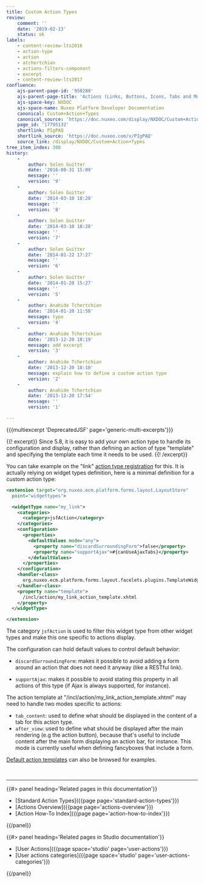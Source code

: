 ```yaml
---
title: Custom Action Types
review:
    comment: ''
    date: '2019-02-13'
    status: ok
labels:
    - content-review-lts2016
    - action-type
    - action
    - atchertchian
    - actions-filters-component
    - excerpt
    - content-review-lts2017
confluence:
    ajs-parent-page-id: '950289'
    ajs-parent-page-title: 'Actions (Links, Buttons, Icons, Tabs and More)'
    ajs-space-key: NXDOC
    ajs-space-name: Nuxeo Platform Developer Documentation
    canonical: Custom+Action+Types
    canonical_source: 'https://doc.nuxeo.com/display/NXDOC/Custom+Action+Types'
    page_id: '17795132'
    shortlink: PIgPAQ
    shortlink_source: 'https://doc.nuxeo.com/x/PIgPAQ'
    source_link: /display/NXDOC/Custom+Action+Types
tree_item_index: 300
history:
    -
        author: Solen Guitter
        date: '2016-08-31 15:09'
        message: ''
        version: '9'
    -
        author: Solen Guitter
        date: '2014-03-10 18:28'
        message: ''
        version: '8'
    -
        author: Solen Guitter
        date: '2014-03-10 18:28'
        message: ''
        version: '7'
    -
        author: Solen Guitter
        date: '2014-01-22 17:27'
        message: ''
        version: '6'
    -
        author: Solen Guitter
        date: '2014-01-20 15:27'
        message: ''
        version: '5'
    -
        author: Anahide Tchertchian
        date: '2014-01-10 11:58'
        message: typo
        version: '4'
    -
        author: Anahide Tchertchian
        date: '2013-12-20 18:19'
        message: add excerpt
        version: '3'
    -
        author: Anahide Tchertchian
        date: '2013-12-20 18:18'
        message: explain how to define a custom action type
        version: '2'
    -
        author: Anahide Tchertchian
        date: '2013-12-20 17:54'
        message: ''
        version: '1'

---
```

{{{multiexcerpt 'DeprecatedJSF' page='generic-multi-excerpts'}}}

{{! excerpt}}
Since 5.8, it is easy to add your own action type to handle its configuration and display, rather than defining an action of type "template" and specifying the template each time it needs to be used.
{{! /excerpt}}

You can take example on the "link" [action type registration](https://github.com/nuxeo/nuxeo-jsf/blob/master/nuxeo-platform-actions-jsf/src/main/resources/OSGI-INF/action-widgettypes-contrib.xml) for this. It is actually relying on widget types definition, here is a minimal definition for a custom action type:

```xml
<extension target="org.nuxeo.ecm.platform.forms.layout.LayoutStore"
  point="widgettypes">

  <widgetType name="my_link">
    <categories>
      <category>jsfAction</category>
    </categories>
    <configuration>
      <properties>
        <defaultValues mode="any">
          <property name="discardSurroundingForm">false</property>
          <property name="supportAjax">#{canUseAjaxTabs}</property>
        </defaultValues>
      </properties>
    </configuration>
    <handler-class>
      org.nuxeo.ecm.platform.forms.layout.facelets.plugins.TemplateWidgetTypeHandler
    </handler-class>
    <property name="template">
      /incl/action/my_link_action_template.xhtml
    </property>
  </widgetType>

</extension>
```

The category `jsfAction` is used to filter this widget type from other widget types and make this one specific to actions display.

The configuration can hold default values to control default behavior:

*   `discardSurroundingForm`: makes it possible to avoid adding a form around an action that does not need it anyway (like a RESTful link).

*   `supportAjax`: makes it possible to avoid stating this property in all actions of this type (if Ajax is always supported, for instance).

The action template at "/incl/action/my_link_action_template.xhtml" may need to handle two modes specific to actions:

*   `tab_content`: used to define what should be displayed in the content of a tab for this action type.
*   `after_view`: used to define what should be displayed after the main rendering (e.g the action button), because that's useful to include content after the main form displaying an action bar, for instance. This mode is currently useful when defining fancyboxes that include a form.

[Default action templates](https://github.com/nuxeo/nuxeo-jsf/tree/master/nuxeo-platform-actions-jsf/src/main/resources/web/nuxeo.war/incl/action) can also be browsed for examples.

&nbsp;

* * *

<div class="row" data-equalizer data-equalize-on="medium"><div class="column medium-6">{{#> panel heading='Related pages in this documentation'}}

*   [Standard Action Types]({{page page='standard-action-types'}})
*   [Actions Overview]({{page page='actions-overview'}})
*   [Action How-To Index]({{page page='action-how-to-index'}})

{{/panel}}</div><div class="column medium-6">{{#> panel heading='Related pages in Studio documentation'}}

*   [User Actions]({{page space='studio' page='user-actions'}})
*   [User actions categories]({{page space='studio' page='user-actions-categories'}})

{{/panel}}</div></div>
